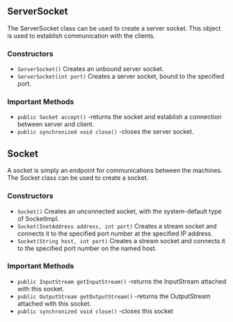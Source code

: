 ## ServerSocket
The ServerSocket class can be used to create a server socket. This object is used to establish communication with the clients.
### Constructors
* `ServerSocket()`
Creates an unbound server socket.
* `ServerSocket(int port)`
Creates a server socket, bound to the specified port.
### Important Methods
* `public Socket accept()`	-returns the socket and establish a connection between server and client.
* `public synchronized void close()`	-closes the server socket.
## Socket
A socket is simply an endpoint for communications between the machines. The Socket class can be used to create a socket.
### Constructors
* `Socket()` Creates an unconnected socket, with the system-default type of SocketImpl.
* `Socket(InetAddress address, int port)` Creates a stream socket and connects it to the specified port number at the specified IP address.
* `Socket(String host, int port)` Creates a stream socket and connects it to the specified port number on the named host.
### Important Methods
* `public InputStream getInputStream()`	-returns the InputStream attached with this socket.
* `public OutputStream getOutputStream()`	-returns the OutputStream attached with this socket.
* `public synchronized void close()`	-closes this socket